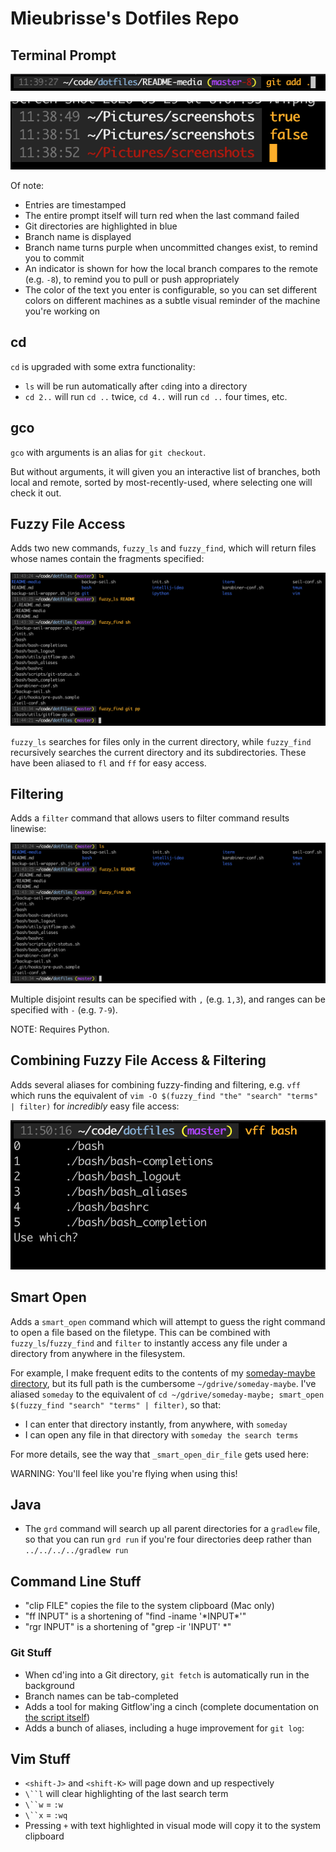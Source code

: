 Mieubrisse's Dotfiles Repo
==========================
Terminal Prompt
---------------
![](./README-media/terminal-prompt1.png)

![](./README-media/terminal-prompt2.png)

Of note:
- Entries are timestamped
- The entire prompt itself will turn red when the last command failed
- Git directories are highlighted in blue
- Branch name is displayed
- Branch name turns purple when uncommitted changes exist, to remind you to commit
- An indicator is shown for how the local branch compares to the remote (e.g. `-8`), to remind you to pull or push appropriately
- The color of the text you enter is configurable, so you can set different colors on different machines as a subtle visual reminder of the machine you're working on

cd
---
`cd` is upgraded with some extra functionality:

- `ls` will be run automatically after `cd`ing into a directory
- `cd 2..` will run `cd ..` twice, `cd 4..` will run `cd ..` four times, etc.

gco
---
`gco` with arguments is an alias for `git checkout`.

But without arguments, it will given you an interactive list of branches, both local and remote, sorted by most-recently-used, where selecting one will check it out.

Fuzzy File Access
-----------------
Adds two new commands, `fuzzy_ls` and `fuzzy_find`, which will return files whose names contain the fragments specified:

![](./README-media/fuzzy-finding.png)

`fuzzy_ls` searches for files only in the current directory, while `fuzzy_find` recursively searches the current directory and its subdirectories. These have been aliased to `fl` and `ff` for easy access.

Filtering
---------
Adds a `filter` command that allows users to filter command results linewise:

![](./README-media/filtering.png)

Multiple disjoint results can be specified with `,` (e.g. `1,3`), and ranges can be specified with `-` (e.g. `7-9`).

NOTE: Requires Python.

Combining Fuzzy File Access & Filtering
---------------------------------------
Adds several aliases for combining fuzzy-finding and filtering, e.g. `vff` which runs the equivalent of `vim -O $(fuzzy_find "the" "search" "terms" | filter)` for _incredibly_ easy file access:

![](./README-media/vim-fuzzy-find.png)

Smart Open 
-----------

Adds a `smart_open` command which will attempt to guess the right command to open a file based on the filetype. This can be combined with `fuzzy_ls`/`fuzzy_find` and `filter` to instantly access any file under a directory from anywhere in the filesystem. 

For example, I make frequent edits to the contents of my [someday-maybe directory](https://en.wikipedia.org/wiki/Getting_Things_Done), but its full path is the cumbersome `~/gdrive/someday-maybe`. I've aliased `someday` to the equivalent of `cd ~/gdrive/someday-maybe; smart_open $(fuzzy_find "search" "terms" | filter)`, so that:

* I can enter that directory instantly, from anywhere, with `someday`
* I can open any file in that directory with `someday the search terms`

For more details, see the way that `_smart_open_dir_file` gets used here:

[](https://github.com/mieubrisse/dotfiles/blob/d436564a75aa1a25e27cba8327d3b4d1cebd1778/bash/bash_aliases#L429-L463)

WARNING: You'll feel like you're flying when using this!

Java
----

* The `grd` command will search up all parent directories for a `gradlew` file, so that you can run `grd run` if you're four directories deep rather than `../../../../gradlew run`

Command Line Stuff
------------------
* "clip FILE" copies the file to the system clipboard (Mac only)
* "ff INPUT" is a shortening of "find -iname '\*INPUT\*'"
* "rgr INPUT" is a shortening of "grep -ir 'INPUT' \*"

### Git Stuff
* When cd'ing into a Git directory, `git fetch` is automatically run in the background
* Branch names can be tab-completed
* Adds a tool for making Gitflow'ing a cinch (complete documentation on [the script itself](https://github.com/mieubrisse/dotfiles/blob/master/bash/utils/gitflow-pp.sh))
* Adds a bunch of aliases, including a huge improvement for `git log`:

[](https://github.com/mieubrisse/dotfiles/blob/d436564a75aa1a25e27cba8327d3b4d1cebd1778/bash/bash_aliases#L313-L354)


Vim Stuff
---------
* `<shift-J>` and `<shift-K>` will page down and up respectively
* `\``l` will clear highlighting of the last search term
* `\``w` = `:w`
* `\``x` = `:wq`
* Pressing `+` with text highlighted in visual mode will copy it to the system clipboard
